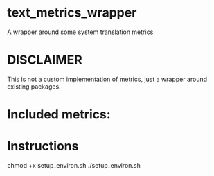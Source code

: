 # text_metrics_wrapper
A wrapper around some system translation metrics

# DISCLAIMER
This is not a custom implementation of metrics, just a wrapper around existing packages.

# Included metrics:


# Instructions
chmod +x setup_environ.sh
./setup_environ.sh
